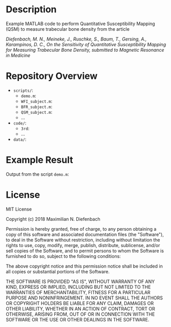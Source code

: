 

# Description

Example MATLAB code to perform Quantitative Susceptibility Mapping (QSM) to measure trabecular bone density from the article

*Diefenbach, M. N., Meineke, J., Ruschke, S., Baum, T., Gersing, A., Karampinos, D. C., On the Sensitivity of Quantitative Susceptibility Mapping for Measuring Trabecular Bone Density, 
submitted to Magnetic Resonance in Medicine*


# Repository Overview

-   `scripts/`:
    -   `demo.m`:
    -   `WFI_subject.m`:
    -   `BFR_subject.m`:
    -   `QSM_subject.m`:
    -   &#x2026;
-   `code/`:
    -   `3rd`:
    -   &#x2026;
-   `data/`:


# Example Result

Output from the script `demo.m`:


# License

MIT License

Copyright (c) 2018 Maximilian N. Diefenbach

Permission is hereby granted, free of charge, to any person obtaining a copy
of this software and associated documentation files (the "Software"), to deal
in the Software without restriction, including without limitation the rights
to use, copy, modify, merge, publish, distribute, sublicense, and/or sell
copies of the Software, and to permit persons to whom the Software is
furnished to do so, subject to the following conditions:

The above copyright notice and this permission notice shall be included in all
copies or substantial portions of the Software.

THE SOFTWARE IS PROVIDED "AS IS", WITHOUT WARRANTY OF ANY KIND, EXPRESS OR
IMPLIED, INCLUDING BUT NOT LIMITED TO THE WARRANTIES OF MERCHANTABILITY,
FITNESS FOR A PARTICULAR PURPOSE AND NONINFRINGEMENT. IN NO EVENT SHALL THE
AUTHORS OR COPYRIGHT HOLDERS BE LIABLE FOR ANY CLAIM, DAMAGES OR OTHER
LIABILITY, WHETHER IN AN ACTION OF CONTRACT, TORT OR OTHERWISE, ARISING FROM,
OUT OF OR IN CONNECTION WITH THE SOFTWARE OR THE USE OR OTHER DEALINGS IN THE
SOFTWARE.

